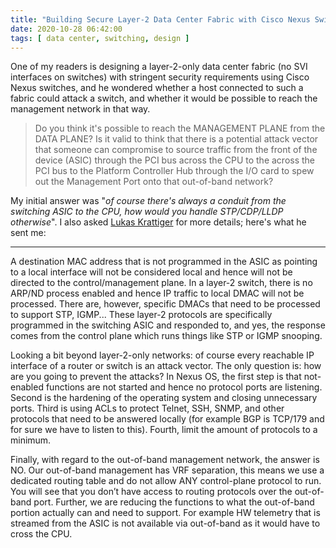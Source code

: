 ```yaml
---
title: "Building Secure Layer-2 Data Center Fabric with Cisco Nexus Switches"
date: 2020-10-28 06:42:00
tags: [ data center, switching, design ]
---
```

One of my readers is designing a layer-2-only data center fabric  (no SVI interfaces on switches) with stringent security requirements using Cisco Nexus switches, and he wondered whether a host connected to such a fabric could attack a switch, and whether it would be possible to reach the management network in that way.

> Do you think it's possible to reach the MANAGEMENT PLANE from the DATA PLANE? Is it valid to think that there is a potential attack vector that someone can compromise to source traffic from the front of the device (ASIC) through the PCI bus across the CPU to the across the PCI bus to the Platform Controller Hub through the I/O card to spew out the Management Port onto that out-of-band network?

My initial answer was "_of course there's always a conduit from the switching ASIC to the CPU, how would you handle STP/CDP/LLDP otherwise_". I also asked [Lukas Krattiger](https://www.ipspace.net/Author:Lukas_Krattiger) for more details; here's what he sent me:
<!--more-->
---

A destination MAC address that is not programmed in the ASIC as pointing to a local interface will not be considered local and hence will not be directed to the control/management plane. In a layer-2 switch, there is no ARP/ND process enabled and hence IP traffic to local DMAC will not be processed. There are, however,  specific DMACs that need to be processed to support STP, IGMP... These layer-2 protocols are specifically programmed in the switching ASIC and responded to, and yes, the response comes from the control plane which runs things like STP or IGMP snooping.

Looking a bit beyond layer-2-only networks: of course every reachable IP interface of a router or switch is an attack vector. The only question is: how are you going to prevent the attacks? In Nexus OS, the first step is that not-enabled functions are not started and hence no protocol ports are listening. Second is the hardening of the operating system and closing unnecessary ports. Third is using ACLs to protect Telnet, SSH, SNMP, and other protocols that need to be answered locally (for example BGP is TCP/179 and for sure we have to listen to this). Fourth, limit the amount of protocols to a minimum.

Finally, with regard to the out-of-band management network, the answer is NO. Our out-of-band management has VRF separation, this means we use a dedicated routing table and do not allow ANY control-plane protocol to run. You will see that you don’t have access to routing protocols over the out-of-band port. Further, we are reducing the functions to what the out-of-band portion actually can and need to support. For example HW telemetry that is streamed from the ASIC is not available via out-of-band as it would have to cross the CPU.
